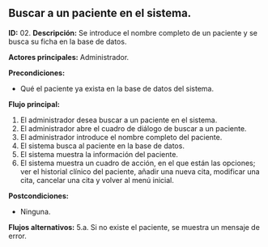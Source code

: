 ## Buscar a un paciente en el sistema.

**ID:** 02.
**Descripción:** Se introduce el nombre completo de un paciente y se busca su ficha en la base de datos.

**Actores principales:** Administrador.

**Precondiciones:**
* Qué el paciente ya exista en la base de datos del sistema.

**Flujo principal:**
1. El administrador desea buscar a un paciente en el sistema.
1. El administrador abre el cuadro de diálogo de buscar a un paciente.
1. El administrador introduce el nombre completo del paciente.
1. El sistema busca al paciente en la base de datos.
1. El sistema muestra la información del paciente.
1. El sistema muestra un cuadro de acción, en el que están las opciones; ver el historial clínico del paciente, añadir una nueva cita, modificar una cita, cancelar una cita y volver al menú inicial. 

**Postcondiciones:**
* Ninguna.

**Flujos alternativos:**
5.a. Si no existe el paciente, se muestra un mensaje de error.
